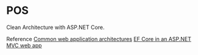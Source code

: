 # POS

Clean Architecture with ASP.NET Core. 

Reference
[Common web application architectures](https://docs.microsoft.com/en-us/dotnet/architecture/modern-web-apps-azure/common-web-application-architectures)
[EF Core in an ASP.NET MVC web app](https://docs.microsoft.com/en-us/aspnet/core/data/ef-mvc/intro?view=aspnetcore-5.0)
